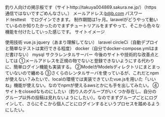 釣り人向けの掲示板です（サイトhttp://takuya004869.sakura.ne.jp/）（https通信ではないですごめんなさい。）
メールアドレス:b@b.com パスワード:testtest　でログインできます。
制作期間は1ヶ月。laravelがどうやって動いているのか知りたかったのでまずチュートリアルをまずやって、そこから色々な機能を付けたしていった感じです。
サイトイメージ

使用技術
vue.js
jquery（あまり理解してない）
laravel
circleCi（自動デプロイと簡単なテストは実行できる程度）
docker（自分でdocker-compose.ymlはまだ書けない）
mysql
サクラレンタルサーバー
今後のサイトや技術的な改善点としては
①メールアドレスを正規の物でないと登録できないようにする代わりに、簡単ログイン機能も実装する。
②ModelがModelsディレクトリにまとまっていないので纏める
③さくらのレンタルサーバを使っているが、これだとnpmが使えない？みたいで、localの環境では実装できていたvue.jsを用いた「いいね」機能が使えない。なのでnpmが使えるawsとかにも手を出してみたい。
④サイトをclosedなものにしたい（釣り人のグループがいくつか存在し、自分のグループ以外の投稿は見れないようにしたい）。なのでまずグループごとにログインして、さらにそこから個人ごとにログインするというプロセスを踏めるようにしたい。
